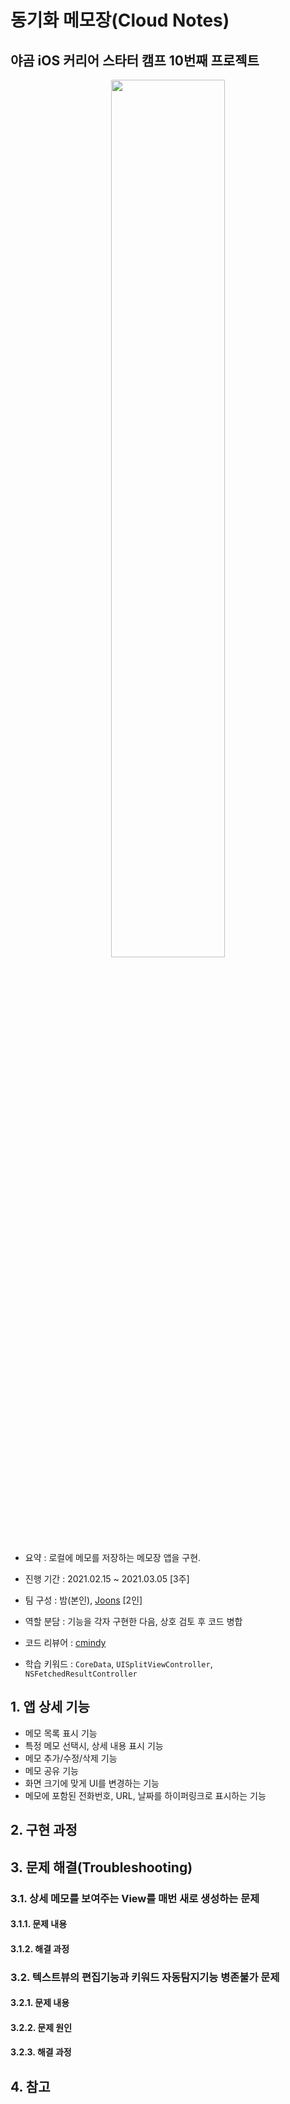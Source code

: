 # 동기화 메모장(Cloud Notes)
## 야곰 iOS 커리어 스타터 캠프 10번째 프로젝트

<p align="center">
<img src="https://user-images.githubusercontent.com/28377820/121497686-aa4a0100-ca16-11eb-881a-77a0195404d9.gif" width="60%"/>
</p>

- 요약 : 로컬에 메모를 저장하는 메모장 앱을 구현.
  
- 진행 기간 : 2021.02.15 ~ 2021.03.05 [3주]

- 팀 구성 : 밤(본인), [Joons](https://github.com/elddy0948) [2인]

- 역할 분담 : 기능을 각자 구현한 다음, 상호 검토 후 코드 병합

- 코드 리뷰어 : [cmindy](https://github.com/cmindy)

- 학습 키워드 : `CoreData`, `UISplitViewController`, `NSFetchedResultController`

## 1. 앱 상세 기능
- 메모 목록 표시 기능
- 특정 메모 선택시, 상세 내용 표시 기능
- 메모 추가/수정/삭제 기능
- 메모 공유 기능
- 화면 크기에 맞게 UI를 변경하는 기능
- 메모에 포함된 전화번호, URL, 날짜를 하이퍼링크로 표시하는 기능

## 2. 구현 과정

## 3. 문제 해결(Troubleshooting)
### 3.1. 상세 메모를 보여주는 View를 매번 새로 생성하는 문제
#### 3.1.1. 문제 내용
#### 3.1.2. 해결 과정
### 3.2. 텍스트뷰의 편집기능과 키워드 자동탐지기능 병존불가 문제
#### 3.2.1. 문제 내용
#### 3.2.2. 문제 원인
#### 3.2.3. 해결 과정

## 4. 참고
